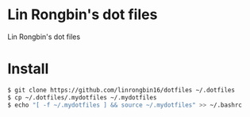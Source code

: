 # Lin Rongbin's dot files

Lin Rongbin's dot files

# Install

```bash
$ git clone https://github.com/linrongbin16/dotfiles ~/.dotfiles
$ cp ~/.dotfiles/.mydotfiles ~/.mydotfiles
$ echo "[ -f ~/.mydotfiles ] && source ~/.mydotfiles" >> ~/.bashrc
```
